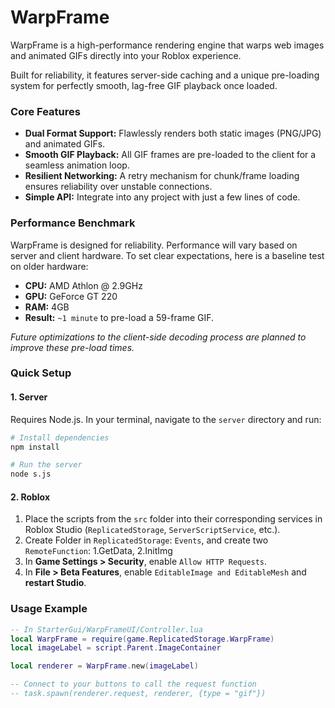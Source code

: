 # WarpFrame

WarpFrame is a high-performance rendering engine that warps web images and animated GIFs directly into your Roblox experience.

Built for reliability, it features server-side caching and a unique pre-loading system for perfectly smooth, lag-free GIF playback once loaded.

### Core Features

-   **Dual Format Support:** Flawlessly renders both static images (PNG/JPG) and animated GIFs.
-   **Smooth GIF Playback:** All GIF frames are pre-loaded to the client for a seamless animation loop.
-   **Resilient Networking:** A retry mechanism for chunk/frame loading ensures reliability over unstable connections.
-   **Simple API:** Integrate into any project with just a few lines of code.

### Performance Benchmark

WarpFrame is designed for reliability. Performance will vary based on server and client hardware. To set clear expectations, here is a baseline test on older hardware:

-   **CPU:** AMD Athlon @ 2.9GHz
-   **GPU:** GeForce GT 220
-   **RAM:** 4GB
-   **Result:** `~1 minute` to pre-load a 59-frame GIF.

*Future optimizations to the client-side decoding process are planned to improve these pre-load times.*

### Quick Setup

#### 1. Server

Requires Node.js. In your terminal, navigate to the `server` directory and run:

```bash
# Install dependencies
npm install

# Run the server
node s.js
```

#### 2. Roblox

1.  Place the scripts from the `src` folder into their corresponding services in Roblox Studio (`ReplicatedStorage`, `ServerScriptService`, etc.).
2.  Create Folder in `ReplicatedStorage`: `Events`, and create two `RemoteFunction`: 1.GetData, 2.InitImg
3.  In **Game Settings > Security**, enable `Allow HTTP Requests`.
4.  In **File > Beta Features**, enable `EditableImage and EditableMesh` and **restart Studio**.

### Usage Example

```lua
-- In StarterGui/WarpFrameUI/Controller.lua
local WarpFrame = require(game.ReplicatedStorage.WarpFrame)
local imageLabel = script.Parent.ImageContainer

local renderer = WarpFrame.new(imageLabel)

-- Connect to your buttons to call the request function
-- task.spawn(renderer.request, renderer, {type = "gif"})
```
